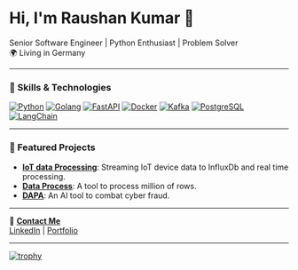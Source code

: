 # Hi, I'm Raushan Kumar 👋

Senior Software Engineer | Python Enthusiast | Problem Solver  
🌍 Living in Germany 

---

### 🚀 Skills & Technologies

[![Python](https://img.shields.io/badge/-Python-3776AB?style=flat-square&logo=python&logoColor=white)](https://www.python.org/)
[![Golang](https://img.shields.io/badge/-Golang-00ADD8?style=flat-square&logo=go&logoColor=white)](https://go.dev/)
[![FastAPI](https://img.shields.io/badge/-FastAPI-009688?style=flat-square&logo=fastapi&logoColor=white)](https://fastapi.tiangolo.com/)
[![Docker](https://img.shields.io/badge/-Docker-2496ED?style=flat-square&logo=docker&logoColor=white)](https://www.docker.com/)
[![Kafka](https://img.shields.io/badge/-Kafka-231F20?style=flat-square&logo=apache-kafka&logoColor=white)](https://kafka.apache.org/)
[![PostgreSQL](https://img.shields.io/badge/-PostgreSQL-336791?style=flat-square&logo=postgresql&logoColor=white)](https://www.postgresql.org/)
[![LangChain](https://img.shields.io/badge/-LangChain-000000?style=flat-square&logo=python&logoColor=white)](https://langchain.com/)

---

### 🌟 Featured Projects
- **[IoT data Processing](https://github.com/raushan-in/iot-data-streaming)**: Streaming IoT device data to InfluxDb and real time processing.
- **[Data Process](https://github.com/raushan-in/data_process)**: A tool to process million of rows.
- **[DAPA](https://github.com/raushan-in/dapa)**: An AI tool to combat cyber fraud.

---

📧 **[Contact Me](mailto:raushan.k.de@gmail.com)**  
[LinkedIn](https://www.linkedin.com/in/raushan-in/) | [Portfolio](https://raushan.tech)

---
[![trophy](https://github-profile-trophy.vercel.app/?username=ryo-ma)](https://github.com/ryo-ma/github-profile-trophy)
